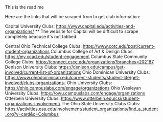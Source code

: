 This is the read me

Here are the links that will be scraped from to get club information:

Capital University Clubs: https://www.capital.edu/activities-and-organizations/
** The website for Capital will be difficult to scrape completely beacuse it's not tabbed

Central Ohio Technical College Clubs: https://www.cotc.edu/post/current-student-organizations
Columbus College of Art & Design Clubs: https://my.ccad.edu/student-engagement
Columbus State Community College Clubs: https://connect.cscc.edu/organizations?branches=202187
Denison University Clubs: https://denison.edu/campus/get-involved/current-list-of-organizations
Ohio Dominican University Clubs: https://www.ohiodominican.edu/current-students/student-life/get-involved/clubs-organizations-
Ohio University Clubs: https://ohio.campuslabs.com/engage/organizations
Ohio Wesleyan University Clubs: https://owu.campuslabs.com/engage/organizations
Otterbein University Clubs: https://www.otterbein.edu/csi/student-organizations-involvement/
The Ohio State University Clubs Clubs: https://activities.osu.edu/involvement/student_organizations/find_a_student_org?v=card&c=Columbus
